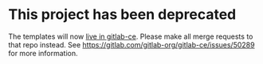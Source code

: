 # This project has been deprecated

The templates will now [live in
gitlab-ce](https://gitlab.com/gitlab-org/gitlab-ce/blob/master/lib/gitlab/ci/templates/).
Please make all merge requests to that repo instead. See
https://gitlab.com/gitlab-org/gitlab-ce/issues/50289 for more information.
